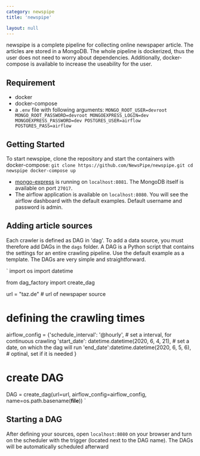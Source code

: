 ```yaml
---
category: newspipe
title: 'newspipe'

layout: null
---
```

newspipe is a complete pipeline for collecting online newspaper article. The articles are stored in a MongoDB. The whole pipeline is dockerized, thus the user does not need to worry about dependencies. Additionally, docker-compose is available to increase the useability for the user.

## Requirement
- docker
- docker-compose
- a ```.env``` file with following arguments:
  `
  MONGO_ROOT_USER=devroot
  MONGO_ROOT_PASSWORD=devroot
  MONGOEXPRESS_LOGIN=dev
  MONGOEXPRESS_PASSWORD=dev
  POSTGRES_USER=airflow
  POSTGRES_PASS=airflow
  `
  
## Getting Started
To start newspipe, clone the repository and start the containers with docker-compose:
`
git clone https://github.com/NewsPipe/newspipe.git
cd newspipe
docker-compose up
`
- [mongo-express](https://github.com/mongo-express/mongo-express) is running on ```localhost:8081```. The MongoDB itself is available on port ```27017```. 
- The airflow application is available on `localhost:8080`. You will see the airflow dashboard with the default examples. Default username and password is admin.

## Adding article sources
Each crawler is defined as DAG in 'dag'. To add a data source, you must therefore add DAGs in the `dags` folder. A DAG is a Python script that contains the settings for an entire crawling pipeline. Use the default example as a template. The DAGs are very simple and straightforward.

`
import os
import datetime

from dag_factory import create_dag

url = "taz.de" # url of newspaper source

# defining the crawling times
airflow_config = {'schedule_interval': '@hourly', # set a interval, for continuous crawling
                  'start_date': datetime.datetime(2020, 6, 4, 21), # set a date, on which the dag will run
                  'end_date':datetime.datetime(2020, 6, 5, 6), # optinal, set if it is needed
                  }

# create DAG
DAG = create_dag(url=url,
                 airflow_config=airflow_config,
                 name=os.path.basename(__file__))
`

## Starting a DAG
After defining your sources, open ```localhost:8080``` on your browser and turn on the scheduler with the trigger (located next to the DAG name). The DAGs will be automatically scheduled afterward


